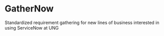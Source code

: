 # GatherNow

Standardized requirement gathering for new lines of business interested in using ServiceNow at UNG


